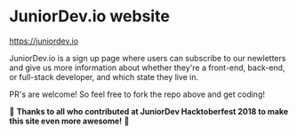 # JuniorDev.io website

https://juniordev.io

JuniorDev.io is a sign up page where users can subscribe to our newletters and give us more information about whether they're a front-end, back-end, or full-stack developer, and which state they live in.

PR's are welcome! So feel free to fork the repo above and get coding!

:tada:  **Thanks to all who contributed at JuniorDev Hacktoberfest 2018 to make this site even more awesome!**  :tada:
